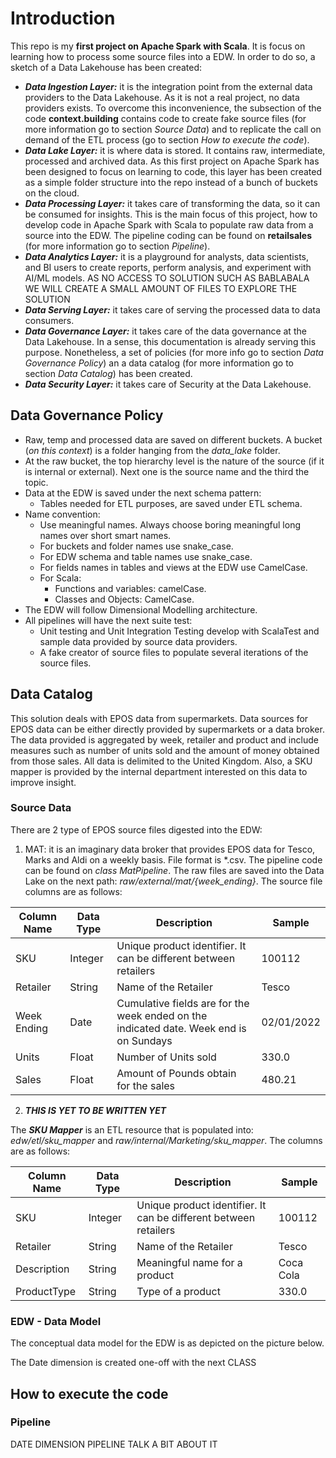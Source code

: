 # Introduction

This repo is my **first project on Apache Spark with Scala**. It is focus on learning how to process some source files 
into a EDW. In order to do so, a sketch of a Data Lakehouse has been created:
- **_Data Ingestion Layer:_** it is the integration point from the external data providers to the Data Lakehouse. As 
it is not a real project, no data providers exists. To overcome this inconvenience, the subsection of the code 
**context.building** contains code to create fake source files (for more information go to section _Source Data_) 
and to replicate the call on demand of the ETL process (go to section _How to execute the code_).
- **_Data Lake Layer:_** it is where data is stored. It contains raw, intermediate,
processed and archived data. As this first project on Apache Spark has been designed to focus on learning to code, this 
layer has been created as a simple folder structure into the repo instead of a bunch of buckets on the cloud.
- **_Data Processing Layer:_** it takes care of transforming the data, so it can be consumed for insights. This is the 
main focus of this project, how to develop code in Apache Spark with Scala to populate raw data from a source into the
EDW. The pipeline coding can be found on **retailsales** (for more information go to section _Pipeline_). 
- **_Data Analytics Layer:_** it is a playground for analysts, data scientists, and BI users to create reports, perform
analysis, and experiment with AI/ML models. AS NO ACCESS TO SOLUTION SUCH AS BABLABALA WE WILL CREATE A SMALL AMOUNT OF FILES TO EXPLORE THE SOLUTION
- **_Data Serving Layer:_** it takes care of serving the processed data to data consumers. 
- **_Data Governance Layer:_** it takes care of the data governance at the Data Lakehouse. In a sense, this 
documentation is already serving this purpose. Nonetheless, a set of policies (for more info go to section 
_Data Governance Policy_) an a data catalog (for more information go to section _Data Catalog_) has been created.
- **_Data Security Layer:_** it takes care of Security at the Data Lakehouse.

## Data Governance Policy
- Raw, temp and processed data are saved on different buckets. A bucket (_on this context_) is a folder hanging from the
  _data_lake_ folder.
- At the raw bucket, the top hierarchy level is the nature of the source (if it is internal or external). Next one is 
the source name and the third the topic.  
- Data at the EDW is saved under the next schema pattern:
  - Tables needed for ETL purposes, are saved under ETL schema.
- Name convention:
  - Use meaningful names. Always choose boring meaningful long names over short smart names. 
  - For buckets and folder names use snake_case.
  - For EDW schema and table names use snake_case.
  - For fields names in tables and views at the EDW use CamelCase.
  - For Scala:
    - Functions and variables: camelCase.
    - Classes and Objects: CamelCase.
- The EDW will follow Dimensional Modelling architecture.
- All pipelines will have the next suite test:
  - Unit testing and Unit Integration Testing develop with ScalaTest and sample data provided by source data providers.
  - A fake creator of source files to populate several iterations of the source files.
    
## Data Catalog
This solution deals with EPOS data from supermarkets. Data sources for EPOS data can be either directly provided by 
supermarkets or a data broker. The data provided is aggregated by week, retailer and product and include measures such 
as number of units sold and the amount of money obtained from those sales. All data is delimited to the United Kingdom.
Also, a SKU mapper is provided by the internal department interested on this data to improve insight.

### Source Data
There are 2 type of EPOS source files digested into the EDW:  
1. MAT: it is an imaginary data broker that provides EPOS data for Tesco, Marks and Aldi on a weekly basis. File format 
is *.csv. The pipeline code can be found on _class MatPipeline_. The raw files are saved into the Data Lake on the 
next path: _raw/external/mat/{week_ending}_. 
The source file columns are as follows:

| Column Name | Data Type | Description                                                                            | Sample     |
|-------------|-----------|----------------------------------------------------------------------------------------|------------|
| SKU         | Integer   | Unique product identifier. It can be different between retailers                       | 100112     |
| Retailer    | String    | Name of the Retailer                                                                   | Tesco      |
| Week Ending | Date      | Cumulative fields are for the week ended on the indicated date. Week end is on Sundays | 02/01/2022 |
| Units       | Float     | Number of Units sold                                                                   | 330.0      |
| Sales       | Float     | Amount of Pounds obtain for the sales                                                  | 480.21     |

2. **_THIS IS YET TO BE WRITTEN YET_**

The **_SKU Mapper_** is an ETL resource that is populated into: _edw/etl/sku_mapper_ and 
_raw/internal/Marketing/sku_mapper_. The columns are as follows:

| Column Name | Data Type | Description                                                                            | Sample     |
|-------------|-----------|----------------------------------------------------------------------------------------|------------|
| SKU         | Integer   | Unique product identifier. It can be different between retailers                       | 100112     |
| Retailer    | String    | Name of the Retailer                                                                   | Tesco      |
| Description | String    | Meaningful name for a product                                                          | Coca Cola  |
| ProductType | String    | Type of a product                                                                      | 330.0      |

### EDW - Data Model
The conceptual data model for the EDW is as depicted on the picture below.

The Date dimension is created one-off with the next CLASS 

## How to execute the code


### Pipeline 
DATE DIMENSION PIPELINE TALK A BIT ABOUT IT
